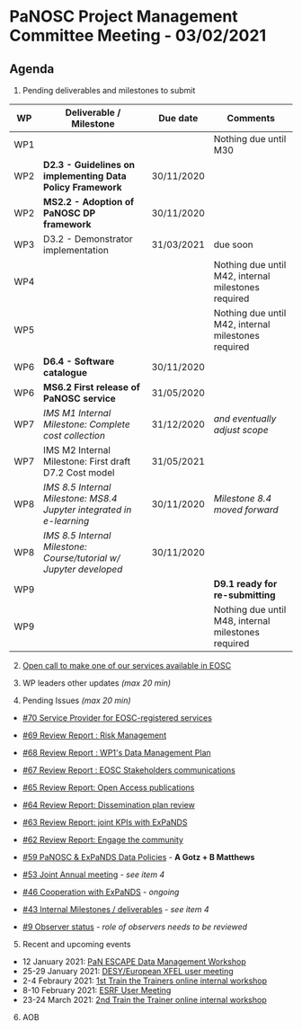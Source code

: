 PaNOSC Project Management Committee Meeting - 03/02/2021 
=========================================================

Agenda
------	

1. Pending deliverables and milestones to submit

| WP | Deliverable / Milestone | Due date | Comments |
| -- | --------- | -------- | -------- |
| WP1 | | | Nothing due until M30 |
| WP2 | **D2.3 - Guidelines on implementing Data Policy Framework** | 30/11/2020 | |
| WP2 | **MS2.2 - Adoption of PaNOSC DP framework** | 30/11/2020 | |
| WP3 | D3.2 - Demonstrator implementation | 31/03/2021 | due soon |
| WP4 | | | Nothing due until M42, internal milestones required |
| WP5 | | | Nothing due until M42, internal milestones required |
| WP6 | **D6.4 - Software catalogue** | 30/11/2020 | |
| WP6 | **MS6.2 First release of PaNOSC service** | 31/05/2020 |  |
| WP7 | *IMS M1 Internal Milestone: Complete cost collection* |31/12/2020| *and eventually adjust scope* |
| WP7 | IMS M2 Internal Milestone: First draft D7.2 Cost model |31/05/2021 |  |
| WP8 | *IMS 8.5 Internal Milestone: MS8.4 Jupyter integrated in e-learning* | 30/11/2020 | *Milestone 8.4 moved forward* |
| WP8 | *IMS 8.5 Internal Milestone: Course/tutorial w/ Jupyter developed* | 30/11/2020 |  |
| WP9 | | | **D9.1 ready for re-submitting** |
| WP9 | | | Nothing due until M48, internal milestones required |

2. [Open call to make one of our services available in EOSC](https://www.eosc-pillar.eu/open-call-thematic-service-providers)

3. WP leaders other updates *(max 20 min)*

4. Pending Issues *(max 20 min)*

* [#70 Service Provider for EOSC-registered services](https://github.com/panosc-eu/panosc/issues/70)
* [#69 Review Report : Risk Management](https://github.com/panosc-eu/panosc/issues/69)
* [#68 Review Report : WP1's Data Management Plan](https://github.com/panosc-eu/panosc/issues/68)
* [#67 Review Report : EOSC Stakeholders communications](https://github.com/panosc-eu/panosc/issues/67)
* [#65 Review Report: Open Access publications](https://github.com/panosc-eu/panosc/issues/65)
* [#64 Review Report: Dissemination plan review](https://github.com/panosc-eu/panosc/issues/64)
* [#63 Review Report: joint KPIs with ExPaNDS](https://github.com/panosc-eu/panosc/issues/63)
* [#62 Review Report: Engage the community](https://github.com/panosc-eu/panosc/issues/62)

* [#59 PaNOSC & ExPaNDS Data Policies](https://github.com/panosc-eu/panosc/issues/59) - **A Gotz + B Matthews**
* [#53 Joint Annual meeting](https://github.com/panosc-eu/panosc/issues/53) - *see item 4*
* [#46 Cooperation with ExPaNDS](https://github.com/panosc-eu/panosc/issues/46) - *ongoing*
* [#43 Internal Milestones / deliverables](https://github.com/panosc-eu/panosc/issues/43) - *see item 4*
* [#9 Observer status](https://github.com/panosc-eu/panosc/issues/9) - *role of observers needs to be reviewed*



5. Recent and upcoming events

* 12 January 2021: [PaN ESCAPE Data Management Workshop](https://diamondlight.zoom.us/meeting/register/tJIkfuGtrzwsEtRgUle5IyUe31UxaCt3jo9L)
* 25-29 January 2021: [DESY/European XFEL user meeting](https://indico.desy.de/event/28139/)
* 2-4 Febraury 2021: [1st Train the Trainers online internal workshop](https://www.panosc.eu/events/panosc-expands-internal-workshop-train-the-trainers-1/)
* 8-10 February 2021: [ESRF User Meeting](http://www.esrf.eu/UM2021)
* 23-24 March 2021: [2nd Train the Trainer online internal workshop](https://www.panosc.eu/events/panosc-expands-internal-workshop-train-the-trainers-2/)


6. AOB




